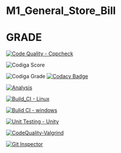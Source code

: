 # M1_General_Store_Bill



# GRADE

[![Code Quality - Cppcheck](https://github.com/GuptaJuluri22/M1_General_Store_Bill/actions/workflows/c-cpp.yml/badge.svg)](https://github.com/GuptaJuluri22/M1_General_Store_Bill/actions/workflows/c-cpp.yml)

![Codiga Score](https://api.codiga.io/project/32252/score/svg)

![Codiga Grade](https://api.codiga.io/project/32252/status/svg)
[![Codacy Badge](https://app.codacy.com/project/badge/Grade/802d219bd78043768bdb95a0ed495f69)](https://www.codacy.com/gh/GuptaJuluri22/M1_General_Store_Bill/dashboard?utm_source=github.com&amp;utm_medium=referral&amp;utm_content=GuptaJuluri22/M1_General_Store_Bill&amp;utm_campaign=Badge_Grade)

[![Analysis](https://github.com/GuptaJuluri22/M1_General_Store_Bill/actions/workflows/Analysis.yml/badge.svg)](https://github.com/GuptaJuluri22/M1_General_Store_Bill/actions/workflows/Analysis.yml)

[![Build_CI - Linux](https://github.com/GuptaJuluri22/M1_General_Store_Bill/actions/workflows/Linux.yml/badge.svg)](https://github.com/GuptaJuluri22/M1_General_Store_Bill/actions/workflows/Linux.yml)

[![Bulid CI - windows](https://github.com/GuptaJuluri22/M1_General_Store_Bill/actions/workflows/Windows.yml/badge.svg)](https://github.com/GuptaJuluri22/M1_General_Store_Bill/actions/workflows/Windows.yml)

[![Unit Testing - Unity](https://github.com/GuptaJuluri22/M1_General_Store_Bill/actions/workflows/unit-test.yml/badge.svg)](https://github.com/GuptaJuluri22/M1_General_Store_Bill/actions/workflows/unit-test.yml)

[![CodeQuality-Valgrind](https://github.com/GuptaJuluri22/M1_General_Store_Bill/actions/workflows/Valgrind.yml/badge.svg)](https://github.com/GuptaJuluri22/M1_General_Store_Bill/actions/workflows/Valgrind.yml)

[![Git Inspector](https://github.com/GuptaJuluri22/M1_General_Store_Bill/actions/workflows/gitinsepector.yml/badge.svg)](https://github.com/GuptaJuluri22/M1_General_Store_Bill/actions/workflows/gitinsepector.yml)


